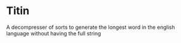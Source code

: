 # Titin
 A decompresser of sorts to generate the longest word in the english language without having the full string
